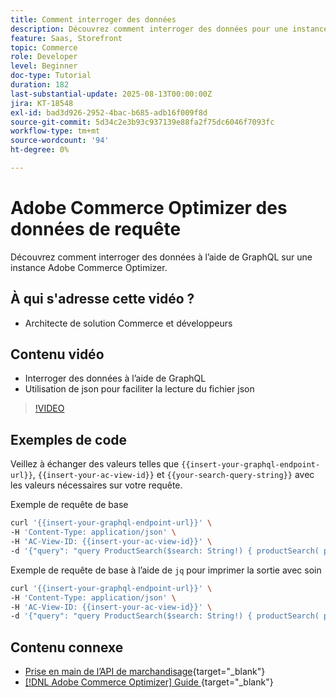 ```yaml
---
title: Comment interroger des données
description: Découvrez comment interroger des données pour une instance Adobe Commerce Optimizer.
feature: Saas, Storefront
topic: Commerce
role: Developer
level: Beginner
doc-type: Tutorial
duration: 182
last-substantial-update: 2025-08-13T00:00:00Z
jira: KT-18548
exl-id: bad3d926-2952-4bac-b685-adb16f009f8d
source-git-commit: 5d34c2e3b93c937139e88fa2f75dc6046f7093fc
workflow-type: tm+mt
source-wordcount: '94'
ht-degree: 0%

---
```


# Adobe Commerce Optimizer des données de requête

Découvrez comment interroger des données à l’aide de GraphQL sur une instance Adobe Commerce Optimizer.

## À qui s&#39;adresse cette vidéo ?

* Architecte de solution Commerce et développeurs

## Contenu vidéo

* Interroger des données à l’aide de GraphQL
* Utilisation de json pour faciliter la lecture du fichier json

>[!VIDEO](https://video.tv.adobe.com/v/3470802?learn=on&enablevpops&captions=fre_fr)

## Exemples de code

Veillez à échanger des valeurs telles que `{{insert-your-graphql-endpoint-url}}`, `{{insert-your-ac-view-id}}` et `{{your-search-query-string}}` avec les valeurs nécessaires sur votre requête.

Exemple de requête de base

```bash
curl '{{insert-your-graphql-endpoint-url}}' \
-H 'Content-Type: application/json' \
-H 'AC-View-ID: {{insert-your-ac-view-id}}' \
-d '{"query": "query ProductSearch($search: String!) { productSearch( phrase: $search, page_size: 10, current_page: 2) { items { productView { sku name description shortDescription images { url } ... on SimpleProductView { attributes { label name value } price { regular { amount { value currency } } roles } } } } } }", "variables": { "search": "{{your-search-query-string}}"}}'
```

Exemple de requête de base à l’aide de `jq` pour imprimer la sortie avec soin

```bash
curl '{{insert-your-graphql-endpoint-url}}' \
-H 'Content-Type: application/json' \
-H 'AC-View-ID: {{insert-your-ac-view-id}}' \
-d '{"query": "query ProductSearch($search: String!) { productSearch( phrase: $search, page_size: 10, current_page: 2) { items { productView { sku name description shortDescription images { url } ... on SimpleProductView { attributes { label name value } price { regular { amount { value currency } } roles } } } } } }", "variables": { "search": "{{your-search-query-string}}"}}' | jq .
```

## Contenu connexe

* [Prise en main de l’API de marchandisage](https://developer.adobe.com/commerce/services/optimizer/merchandising-services/using-the-api/#make-your-first-request){target="_blank"}
* [[!DNL Adobe Commerce Optimizer]  Guide ](https://experienceleague.adobe.com/fr/docs/commerce/optimizer/overview){target="_blank"}
